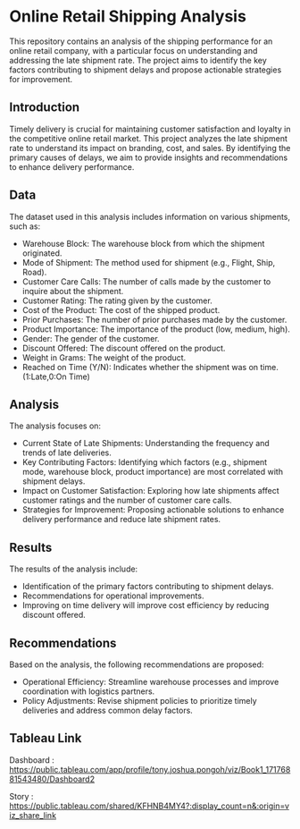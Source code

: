 # Online Retail Shipping Analysis

This repository contains an analysis of the shipping performance for an online retail company, with a particular focus on understanding and addressing the late shipment rate. The project aims to identify the key factors contributing to shipment delays and propose actionable strategies for improvement.

## Introduction

Timely delivery is crucial for maintaining customer satisfaction and loyalty in the competitive online retail market. This project analyzes the late shipment rate to understand its impact on branding, cost, and sales. By identifying the primary causes of delays, we aim to provide insights and recommendations to enhance delivery performance.

## Data

The dataset used in this analysis includes information on various shipments, such as:

* Warehouse Block: The warehouse block from which the shipment originated.
* Mode of Shipment: The method used for shipment (e.g., Flight, Ship, Road).
* Customer Care Calls: The number of calls made by the customer to inquire about the shipment.
* Customer Rating: The rating given by the customer.
* Cost of the Product: The cost of the shipped product.
* Prior Purchases: The number of prior purchases made by the customer.
* Product Importance: The importance of the product (low, medium, high).
* Gender: The gender of the customer.
* Discount Offered: The discount offered on the product.
* Weight in Grams: The weight of the product.
* Reached on Time (Y/N): Indicates whether the shipment was on time. (1:Late,0:On Time)

## Analysis

The analysis focuses on:

* Current State of Late Shipments: Understanding the frequency and trends of late deliveries.
* Key Contributing Factors: Identifying which factors (e.g., shipment mode, warehouse block, product importance) are most correlated with shipment delays.
* Impact on Customer Satisfaction: Exploring how late shipments affect customer ratings and the number of customer care calls.
* Strategies for Improvement: Proposing actionable solutions to enhance delivery performance and reduce late shipment rates.

## Results

The results of the analysis include:

* Identification of the primary factors contributing to shipment delays.
* Recommendations for operational improvements.
* Improving on time delivery will improve cost efficiency by reducing discount offered.

## Recommendations

Based on the analysis, the following recommendations are proposed:

* Operational Efficiency: Streamline warehouse processes and improve coordination with logistics partners.
* Policy Adjustments: Revise shipment policies to prioritize timely deliveries and address common delay factors.

## Tableau Link
Dashboard : https://public.tableau.com/app/profile/tony.joshua.pongoh/viz/Book1_17176881543480/Dashboard2

Story : https://public.tableau.com/shared/KFHNB4MY4?:display_count=n&:origin=viz_share_link
